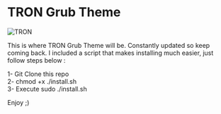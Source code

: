 # TRON Grub Theme

![TRON](https://imghost.techxero.com/images/Ijy.jpg)

This is where TRON Grub Theme will be. Constantly updated so keep coming back. I included a script that makes installing much easier, just follow steps below :<br />

1- Git Clone this repo<br />
2- chmod +x ./install.sh<br />
3- Execute sudo ./install.sh<br />

Enjoy ;)
